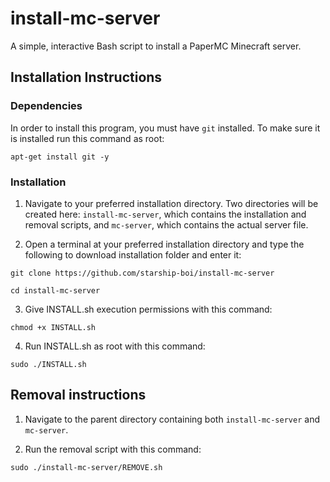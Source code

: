 # install-mc-server
A simple, interactive Bash script to install a PaperMC Minecraft server.

## Installation Instructions

### Dependencies
In order to install this program, you must have `git` installed. To make sure it is installed run this command as root:
```
apt-get install git -y
```

### Installation
1. Navigate to your preferred installation directory. Two directories will be created here: `install-mc-server`, which contains the installation and removal scripts, and `mc-server`, which contains the actual server file.

2. Open a terminal at your preferred installation directory and type the following to download installation folder and enter it:
```
git clone https://github.com/starship-boi/install-mc-server
```
```
cd install-mc-server
```
3. Give INSTALL.sh execution permissions with this command:
```
chmod +x INSTALL.sh
```
4. Run INSTALL.sh as root with this command:
```
sudo ./INSTALL.sh
```

## Removal instructions
1. Navigate to the parent directory containing both `install-mc-server` and `mc-server`.

2. Run the removal script with this command:
```
sudo ./install-mc-server/REMOVE.sh
```
